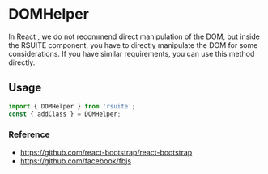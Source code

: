 # DOMHelper

In React , we do not recommend direct manipulation of the DOM, but inside the RSUITE component, you have to directly manipulate the DOM for some considerations. If you have similar requirements, you can use this method directly.

## Usage

```js
import { DOMHelper } from 'rsuite';
const { addClass } = DOMHelper;
```

<!--{demo}-->

### Reference

* https://github.com/react-bootstrap/react-bootstrap
* https://github.com/facebook/fbjs
